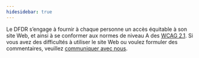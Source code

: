 ```yaml
---
hidesidebar: true
---
```

Le DFDR s’engage à fournir à chaque personne un accès équitable à son site Web, et ainsi à se conformer aux normes de niveau A des [WCAG 2.1](https://www.w3.org/TR/WCAG21/). Si vous avez des difficultés à utiliser le site Web ou voulez formuler des commentaires, veuillez [communiquer avec nous](/repo/contactus?locale=fr).